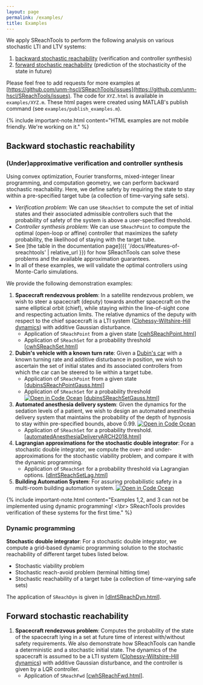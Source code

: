 ```yaml
---
layout: page
permalink: /examples/
title: Examples
---
```


We apply SReachTools to perform the following analysis on various stochastic LTI
and LTV systems:
1. [backward stochastic reachability](#backward-stochastic-reachability)
   (verification and controller synthesis)
1. [forward stochastic reachability](#forward-stochastic-reachability)
   (prediction of the stochasticity of the state in future) 

Please feel free to add requests for more examples at
[https://github.com/unm-hscl/SReachTools/issues](https://github.com/unm-hscl/SReachTools/issues).
The code for `XYZ.html` is available in `examples/XYZ.m`. These html pages were
created using MATLAB's publish command (see `examples/publish_examples.m`).

{% include important-note.html content="HTML examples are not mobile friendly. 
We're working on it." %}

## Backward stochastic reachability

### (Under)approximative verification and controller synthesis
Using convex optimization, Fourier transforms, mixed-integer linear programming,
and computation geometry, we can perform backward stochastic reachability. Here,
we define safety by requiring the state to stay within a pre-specified target
tube (a collection of time-varying safe sets).

- *Verification problem*: We can use `SReachSet` to compute the set of
  initial states and their associated admissible controllers such that the
  probability of safety of the system is above a user-specified threshold. 
- *Controller synthesis problem*: We can use `SReachPoint` to compute the
  optimal (open-loop or affine) controller that maximizes the safety
  probability, the likelihood of staying with the target tube.
- See [the table in the documentation page]({{ '/docs/#features-of-sreachtools' | relative_url }}) 
  for how SReachTools can solve these problems and the available approximation
      guarantees.
- In all of these examples, we will validate the optimal controllers using
  Monte-Carlo simulations.

We provide the following demonstration examples:
1. **Spacecraft rendezvous problem**: In a satellite rendezvous problem, we wish
   to steer a spacecraft (deputy) towards another spacecraft on the same
   elliptical orbit (chief), while staying within the line-of-sight cone and
   respecting actuation limits. The relative dynamics of the deputy with respect
   to the chief spacecraft is a LTI system ([Clohessy-Wiltshire-Hill
   dynamics](https://en.wikipedia.org/wiki/Clohessy-Wiltshire_equations)) with
   additive Gaussian disturbance. 
    - Application of `SReachPoint` from a given state
      [[cwhSReachPoint.html](./publish/cwhSReachPoint.html)]
    - Application of `SReachSet` for a probability threshold
      [[cwhSReachSet.html](./publish/cwhSReachSet.html)]
1. **Dubin's vehicle with a known turn rate**: Given a [Dubin's car](https://en.wikipedia.org/wiki/Dubins_path) with a known turning rate and additive disturbance in position, we wish to ascertain the set of initial states and its associated controllers from which the car can be steered to lie within a target tube. 
    - Application of `SReachPoint` from a given state
      [[dubinsSReachPointGauss.html](./publish/dubinsSReachPointGauss.html)]
    - Application of `SReachSet` for a probability threshold [![Open in Code
      Ocean](https://codeocean.com/codeocean-assets/badge/open-in-code-ocean.svg)](https://codeocean.com/capsule/9849812/tree)
      [[dubinsSReachSetGauss.html](./publish/dubinsSReachSetGauss.html)] 
1. **Automated anesthesia delivery system**: Given the dynamics for the sedation
   levels of a patient, we wish to design an automated anesthesia delivery
   system that maintains the probability of the depth of hypnosis to stay within
   pre-specified bounds, above 0.99. 
   [![Open in Code
      Ocean](https://codeocean.com/codeocean-assets/badge/open-in-code-ocean.svg)](https://codeocean.com/capsule/81dbdd67-83a4-4b7a-87eb-fbfc1fe72ef2/tree?ID=1763713383dc4aadaf77c4a8c9085b7f)
    - Application of `SReachSet` for a probability threshold. [[automatedAnesthesiaDeliveryARCH2018.html](./publish/automatedAnesthesiaDeliveryARCH2018.html)]
   <!--This script serves as a repeatability-->
   <!--evaluation of SReachTools code in [Abate et. al, ARCH-->
   <!--2018](https://doi.org/10.29007/7ks7).-->
1. **Lagrangian approximations for the stochastic double integrator**: For a
   stochastic double integrator, we compute the over- and under-approximations
   for the stochastic viability problem, and compare it with the dynamic
       programming. 
    - Application of `SReachSet` for a probability threshold via Lagrangian options. [[dIntSReachSetLag.html](./publish/dIntSReachSetLag.html)]
1. **Building Automation System**: For assuring probabilistic safety in a
   multi-room building automation system. [![Open in Code
   Ocean](https://codeocean.com/codeocean-assets/badge/open-in-code-ocean.svg)](https://codeocean.com/capsule/ddfa8988-7061-4b9c-8cc8-0d3393a6bf02/tree?ID=64794d9f443f4fbc9ba1710cbd0e72c7)

{% include important-note.html content="Examples 1,2, and 3 can not be
implemented using dynamic programming! <\br> SReachTools provides verification of
these systems for the first time." %}
### Dynamic programming

**Stochastic double integrator**: For a stochastic double integrator, we compute
a grid-based dynamic programming solution to the stochastic reachability of
different target tubes listed below.  

- Stochastic viability problem
- Stochastic reach-avoid problem (terminal hitting time)
- Stochastic reachability of a target tube (a collection of time-varying safe sets)

The application of `SReachDyn` is given in
[[dIntSReachDyn.html](./publish/dIntSReachDyn.html)].

## Forward stochastic reachability

1. **Spacecraft rendezvous problem**: Computes the probability of the state of
   the spacecraft lying in a set at future time of interest with/without safety
   requirements. We also demonstrate how SReachTools can handle a deterministic
   and a stochastic initial state. The dynamics of the spacecraft is assumed to
   be  a LTI system ([Clohessy-Wiltshire-Hill
   dynamics](https://en.wikipedia.org/wiki/Clohessy-Wiltshire_equations)) with
   additive Gaussian disturbance, and the controller is given by a LQR
   controller.
    - Application of `SReachFwd`
      [[cwhSReachFwd.html](./publish/cwhSReachFwd.html)].

<!-- Add {:target="_blank"} if it is desired that the page opens in a new window.-->

